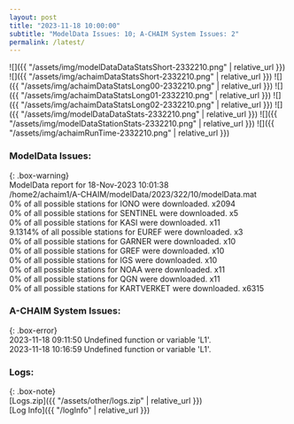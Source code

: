 ```yaml
---
layout: post
title: "2023-11-18 10:00:00"
subtitle: "ModelData Issues: 10; A-CHAIM System Issues: 2"
permalink: /latest/
---
```


![]({{ "/assets/img/modelDataDataStatsShort-2332210.png" | relative_url }})
![]({{ "/assets/img/achaimDataStatsShort-2332210.png" | relative_url }})
![]({{ "/assets/img/achaimDataStatsLong00-2332210.png" | relative_url }})
![]({{ "/assets/img/achaimDataStatsLong01-2332210.png" | relative_url }})
![]({{ "/assets/img/achaimDataStatsLong02-2332210.png" | relative_url }})
![]({{ "/assets/img/modelDataDataStats-2332210.png" | relative_url }})
![]({{ "/assets/img/modelDataStationStats-2332210.png" | relative_url }})
![]({{ "/assets/img/achaimRunTime-2332210.png" | relative_url }})


### ModelData Issues:  
  
{: .box-warning}  
 ModelData report for 18-Nov-2023 10:01:38   
 /home2/achaim1/A-CHAIM/modelData/2023/322/10/modelData.mat   
 0% of all possible stations for IONO were downloaded. x2094   
 0% of all possible stations for SENTINEL were downloaded. x5   
 0% of all possible stations for KASI were downloaded. x11   
 9.1314% of all possible stations for EUREF were downloaded. x3   
 0% of all possible stations for GARNER were downloaded. x10   
 0% of all possible stations for GREF were downloaded. x10   
 0% of all possible stations for IGS were downloaded. x10   
 0% of all possible stations for NOAA were downloaded. x11   
 0% of all possible stations for QGN were downloaded. x11   
 0% of all possible stations for KARTVERKET were downloaded. x6315   
  
### A-CHAIM System Issues:  
  
{: .box-error}  
2023-11-18 09:11:50 Undefined function or variable 'L1'.  
2023-11-18 10:16:59 Undefined function or variable 'L1'.  

### Logs:  
  
{: .box-note}  
[Logs.zip]({{ "/assets/other/logs.zip" | relative_url }})  
[Log Info]({{ "/logInfo" | relative_url }})  
